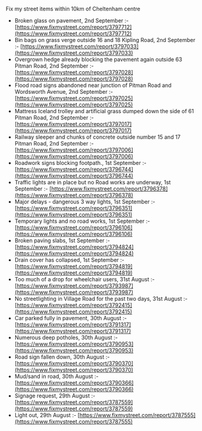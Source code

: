 Fix my street items within 10km of Cheltenham centre

<!-- fix_marker starts -->

- Broken glass on pavement, 2nd September :- [https://www.fixmystreet.com/report/3797712](https://www.fixmystreet.com/report/3797712)
- Bin bags on grass verge outside 16 and 18 Kipling Road, 2nd September :- [https://www.fixmystreet.com/report/3797033](https://www.fixmystreet.com/report/3797033)
- Overgrown hedge already blocking the pavement again outside 63 Pitman Road, 2nd September :- [https://www.fixmystreet.com/report/3797028](https://www.fixmystreet.com/report/3797028)
- Flood road signs abandoned near junction of Pitman Road and Wordsworth Avenue, 2nd September :- [https://www.fixmystreet.com/report/3797025](https://www.fixmystreet.com/report/3797025)
- Mattress Iceland trolley and artificial grass dumped down the side of 61 Pitman Road, 2nd September :- [https://www.fixmystreet.com/report/3797017](https://www.fixmystreet.com/report/3797017)
- Railway sleeper and chunks of concrete outside number 15 and 17 Pitman Road, 2nd September :- [https://www.fixmystreet.com/report/3797006](https://www.fixmystreet.com/report/3797006)
- Roadwork signs blocking footpath., 1st September :- [https://www.fixmystreet.com/report/3796744](https://www.fixmystreet.com/report/3796744)
- Traffic lights are in place but no Road works are underway, 1st September :- [https://www.fixmystreet.com/report/3796378](https://www.fixmystreet.com/report/3796378)
- Major delays - dangerous 3 way lights, 1st September :- [https://www.fixmystreet.com/report/3796351](https://www.fixmystreet.com/report/3796351)
- Temporary lights and no road works, 1st September :- [https://www.fixmystreet.com/report/3796106](https://www.fixmystreet.com/report/3796106)
- Broken paving slabs, 1st September :- [https://www.fixmystreet.com/report/3794824](https://www.fixmystreet.com/report/3794824)
- Drain cover has collapsed, 1st September :- [https://www.fixmystreet.com/report/3794819](https://www.fixmystreet.com/report/3794819)
- Too much of a drop for wheelchair users, 31st August :- [https://www.fixmystreet.com/report/3793987](https://www.fixmystreet.com/report/3793987)
- No streetlighting in Village Road for the past two days, 31st August :- [https://www.fixmystreet.com/report/3792415](https://www.fixmystreet.com/report/3792415)
- Car parked fully in pavement, 30th August :- [https://www.fixmystreet.com/report/3791317](https://www.fixmystreet.com/report/3791317)
- Numerous deep potholes, 30th August :- [https://www.fixmystreet.com/report/3790953](https://www.fixmystreet.com/report/3790953)
- Road sign fallen down, 30th August :- [https://www.fixmystreet.com/report/3790370](https://www.fixmystreet.com/report/3790370)
- Mud/sand in road, 30th August :- [https://www.fixmystreet.com/report/3790366](https://www.fixmystreet.com/report/3790366)
- Signage request, 29th August :- [https://www.fixmystreet.com/report/3787559](https://www.fixmystreet.com/report/3787559)
- Light out, 29th August :- [https://www.fixmystreet.com/report/3787555](https://www.fixmystreet.com/report/3787555)

<!-- fix_marker ends -->